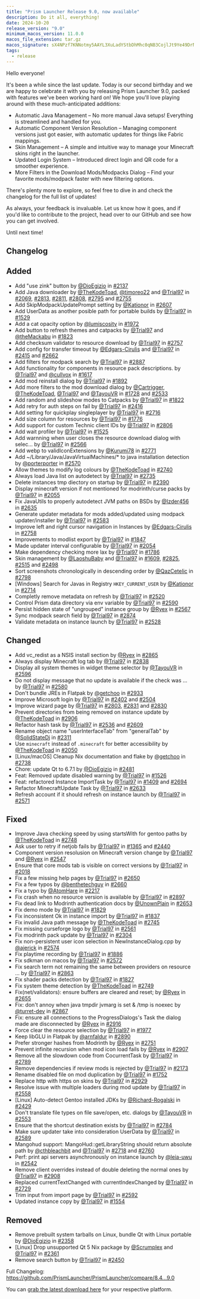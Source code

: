 ```yaml
---
title: "Prism Launcher Release 9.0, now available"
description: Do it all, everything!
date: 2024-10-20
release_version: "9.0"
minimum_macos_version: 11.0.0
macos_file_extension: tar.gz
macos_signature: sX4NPzf7KNNotmy5AAYL3XuLadYStbDhMhc0qNB3CojlJt9Ye49DrNzXCBQ1zSwS22NGoJkt8vNRnOLuJFwlDg==
tags:
  - release
---
```


Hello everyone!

It's been a while since the last update. Today is our second birthday and we are happy to celebrate it with you by releasing Prism Launcher 9.0, packed with features we've been working hard on! We hope you'll love playing around with these much-anticipated additions:

- Automatic Java Management – No more manual Java setups! Everything is streamlined and handled for you.
- Automatic Component Version Resolution – Managing component versions just got easier, with automatic updates for things like Fabric mappings.
- Skin Management – A simple and intuitive way to manage your Minecraft skins right in the launcher.
- Updated Login System – Introduced direct login and QR code for a smoother experience.
- More Filters in the Download Mods/Modpacks Dialog – Find your favorite mods/modpack faster with new filtering options.

There's plenty more to explore, so feel free to dive in and check the changelog for the full list of updates!

As always, your feedback is invaluable. Let us know how it goes, and if you'd like to contribute to the project, head over to our GitHub and see how you can get involved.

Until next time!

## Changelog

## Added

- Add "use zink" button by [@DioEgizio](https://github.com/DioEgizio) in [#2137](https://github.com/PrismLauncher/PrismLauncher/pull/2137)
- Add Java downloader by [@TheKodeToad](https://github.com/TheKodeToad), [@timoreo22](https://github.com/timoreo22) and [@Trial97](https://github.com/Trial97) in [#2069](https://github.com/PrismLauncher/PrismLauncher/pull/2069), [#2813](https://github.com/PrismLauncher/PrismLauncher/pull/2813), [#2811](https://github.com/PrismLauncher/PrismLauncher/pull/2811), [#2808](https://github.com/PrismLauncher/PrismLauncher/pull/2808), [#2795](https://github.com/PrismLauncher/PrismLauncher/pull/2795) and [#2755](https://github.com/PrismLauncher/PrismLauncher/pull/2755)
- Add SkipModpackUpdatePrompt setting by [@Kationor](https://github.com/Kationor) in [#2607](https://github.com/PrismLauncher/PrismLauncher/pull/2607)
- Add UserData as another posible path for portable builds by [@Trial97](https://github.com/Trial97) in [#1529](https://github.com/PrismLauncher/PrismLauncher/pull/1529)
- Add a cat opacity option by [@lumiscosity](https://github.com/lumiscosity) in [#1972](https://github.com/PrismLauncher/PrismLauncher/pull/1972)
- Add button to refresh themes and catpacks by [@Trial97](https://github.com/Trial97) and [@theMackabu](https://github.com/theMackabu) in [#1823](https://github.com/PrismLauncher/PrismLauncher/pull/1823)
- Add checksum validator to resource download by [@Trial97](https://github.com/Trial97) in [#2757](https://github.com/PrismLauncher/PrismLauncher/pull/2757)
- Add config for transfer timeout by [@Edgars-Cirulis](https://github.com/Edgars-Cirulis) and [@Trial97](https://github.com/Trial97) in [#2415](https://github.com/PrismLauncher/PrismLauncher/pull/2415) and [#2662](https://github.com/PrismLauncher/PrismLauncher/pull/2662)
- Add filters for modpack search by [@Trial97](https://github.com/Trial97) in [#2887](https://github.com/PrismLauncher/PrismLauncher/pull/2887)
- Add functionality for components in resource pack descriptions. by [@Trial97](https://github.com/Trial97) and [@cullvox](https://github.com/cullvox) in [#1617](https://github.com/PrismLauncher/PrismLauncher/pull/1617)
- Add mod reinstall dialog by [@Trial97](https://github.com/Trial97) in [#1892](https://github.com/PrismLauncher/PrismLauncher/pull/1892)
- Add more filters to the mod download dialog by [@Cartrigger](https://github.com/Cartrigger), [@TheKodeToad](https://github.com/TheKodeToad), [@Trial97](https://github.com/Trial97) and [@TayouVR](https://github.com/TayouVR) in [#1728](https://github.com/PrismLauncher/PrismLauncher/pull/1728) and [#2533](https://github.com/PrismLauncher/PrismLauncher/pull/2533)
- Add random and slideshow modes to Catpacks by [@Trial97](https://github.com/Trial97) in [#1822](https://github.com/PrismLauncher/PrismLauncher/pull/1822)
- Add retry for auth steps on fail by [@Trial97](https://github.com/Trial97) in [#2416](https://github.com/PrismLauncher/PrismLauncher/pull/2416)
- Add setting for quickplay singleplayer by [@Trial97](https://github.com/Trial97) in [#2716](https://github.com/PrismLauncher/PrismLauncher/pull/2716)
- Add size column for resources by [@Trial97](https://github.com/Trial97) in [#1776](https://github.com/PrismLauncher/PrismLauncher/pull/1776)
- Add support for custom Technic client IDs by [@Trial97](https://github.com/Trial97) in [#2806](https://github.com/PrismLauncher/PrismLauncher/pull/2806)
- Add wait profiler by [@Trial97](https://github.com/Trial97) in [#1525](https://github.com/PrismLauncher/PrismLauncher/pull/1525)
- Add warnning when user closes the resource download dialog with selec… by [@Trial97](https://github.com/Trial97) in [#2566](https://github.com/PrismLauncher/PrismLauncher/pull/2566)
- Add webp to validIconExtensions by [@Kurumi78](https://github.com/Kurumi78) in [#2771](https://github.com/PrismLauncher/PrismLauncher/pull/2771)
- Add ~/Library/Java/JavaVirtualMachines/* to java installation detection by [@porterporter](https://github.com/porterporter) in [#2570](https://github.com/PrismLauncher/PrismLauncher/pull/2570)
- Allow themes to modify log colours by [@TheKodeToad](https://github.com/TheKodeToad) in [#2740](https://github.com/PrismLauncher/PrismLauncher/pull/2740)
- Always load Java list on autodetect by [@Trial97](https://github.com/Trial97) in [#2735](https://github.com/PrismLauncher/PrismLauncher/pull/2735)
- Delete instances tmp diectory on startup by [@Trial97](https://github.com/Trial97) in [#2390](https://github.com/PrismLauncher/PrismLauncher/pull/2390)
- Display minecraft version if not mentioned for modrinth/curse packs by [@Trial97](https://github.com/Trial97) in [#2055](https://github.com/PrismLauncher/PrismLauncher/pull/2055)
- Fix JavaUtils to properly autodetect JVM paths on BSDs by [@Izder456](https://github.com/Izder456) in [#2635](https://github.com/PrismLauncher/PrismLauncher/pull/2635)
- Generate updater metadata for mods added/updated using modpack updater/installer by [@Trial97](https://github.com/Trial97) in [#2583](https://github.com/PrismLauncher/PrismLauncher/pull/2583)
- Improve left and right cursor navigation in Instances by [@Edgars-Cirulis](https://github.com/Edgars-Cirulis) in [#2758](https://github.com/PrismLauncher/PrismLauncher/pull/2758)
- Improvements to modlist export by [@Trial97](https://github.com/Trial97) in [#1847](https://github.com/PrismLauncher/PrismLauncher/pull/1847)
- Made updater interval configurable by [@Trial97](https://github.com/Trial97) in [#2054](https://github.com/PrismLauncher/PrismLauncher/pull/2054)
- Make dependency checking more lax by [@Trial97](https://github.com/Trial97) in [#1786](https://github.com/PrismLauncher/PrismLauncher/pull/1786)
- Skin management by [@LaoshuBaby](https://github.com/LaoshuBaby) and [@Trial97](https://github.com/Trial97) in [#1609](https://github.com/PrismLauncher/PrismLauncher/pull/1609), [#2825](https://github.com/PrismLauncher/PrismLauncher/pull/2825), [#2515](https://github.com/PrismLauncher/PrismLauncher/pull/2515) and [#2498](https://github.com/PrismLauncher/PrismLauncher/pull/2498)
- Sort screenshots chronologically in descending order by [@QazCetelic](https://github.com/QazCetelic) in [#2798](https://github.com/PrismLauncher/PrismLauncher/pull/2798)
- [Windows] Search for Javas in Registry `HKEY_CURRENT_USER` by [@Kationor](https://github.com/Kationor) in [#2714](https://github.com/PrismLauncher/PrismLauncher/pull/2714)
- Completly remove metadata on refresh by [@Trial97](https://github.com/Trial97) in [#2520](https://github.com/PrismLauncher/PrismLauncher/pull/2520)
- Control Prism data directory via env variable by [@Trial97](https://github.com/Trial97) in [#2590](https://github.com/PrismLauncher/PrismLauncher/pull/2590)
- Persist hidden state of "ungrouped" instance group by [@Ryex](https://github.com/Ryex) in [#2567](https://github.com/PrismLauncher/PrismLauncher/pull/2567)
- Sync modpack search field by [@Trial97](https://github.com/Trial97) in [#2874](https://github.com/PrismLauncher/PrismLauncher/pull/2874)
- Validate metadata on instance launch  by [@Trial97](https://github.com/Trial97) in [#2528](https://github.com/PrismLauncher/PrismLauncher/pull/2528)

## Changed

- Add vc_redist as a NSIS install section by [@Ryex](https://github.com/Ryex) in [#2865](https://github.com/PrismLauncher/PrismLauncher/pull/2865)
- Always display Minecraft log tab by [@Trial97](https://github.com/Trial97) in [#2838](https://github.com/PrismLauncher/PrismLauncher/pull/2838)
- Display all system themes in widget theme selector by [@TayouVR](https://github.com/TayouVR) in [#2596](https://github.com/PrismLauncher/PrismLauncher/pull/2596)
- Do not display message that no update is available if the check was … by [@Trial97](https://github.com/Trial97) in [#2580](https://github.com/PrismLauncher/PrismLauncher/pull/2580)
- Don't bundle JREs in Flatpak by [@getchoo](https://github.com/getchoo) in [#2933](https://github.com/PrismLauncher/PrismLauncher/pull/2933)
- Improve Microsoft login by [@Trial97](https://github.com/Trial97) in [#2402](https://github.com/PrismLauncher/PrismLauncher/pull/2402) and [#2504](https://github.com/PrismLauncher/PrismLauncher/pull/2504)
- Improve wizard page by [@Trial97](https://github.com/Trial97) in [#2803](https://github.com/PrismLauncher/PrismLauncher/pull/2803), [#2831](https://github.com/PrismLauncher/PrismLauncher/pull/2831) and [#2830](https://github.com/PrismLauncher/PrismLauncher/pull/2830)
- Prevent directories from being removed on instance update by [@TheKodeToad](https://github.com/TheKodeToad) in [#2906](https://github.com/PrismLauncher/PrismLauncher/pull/2906)
- Refactor hash task by [@Trial97](https://github.com/Trial97) in [#2536](https://github.com/PrismLauncher/PrismLauncher/pull/2536) and [#2609](https://github.com/PrismLauncher/PrismLauncher/pull/2609)
- Rename object name "userInterfaceTab" from "generalTab" by [@SolidStateDj](https://github.com/SolidStateDj) in [#2311](https://github.com/PrismLauncher/PrismLauncher/pull/2311)
- Use `minecraft` instead of `.minecraft` for better accessibility by [@TheKodeToad](https://github.com/TheKodeToad) in [#2050](https://github.com/PrismLauncher/PrismLauncher/pull/2050)
- [Linux/macOS] Cleanup Nix documentation and flake by [@getchoo](https://github.com/getchoo) in [#2738](https://github.com/PrismLauncher/PrismLauncher/pull/2738)
- Chore: update Qt to 6.7.1 by [@DioEgizio](https://github.com/DioEgizio) in [#2481](https://github.com/PrismLauncher/PrismLauncher/pull/2481)
- Feat: Removed update disabled warning by [@Trial97](https://github.com/Trial97) in [#1526](https://github.com/PrismLauncher/PrismLauncher/pull/1526)
- Feat: refactored Instance ImportTask by [@Trial97](https://github.com/Trial97) in [#1409](https://github.com/PrismLauncher/PrismLauncher/pull/1409) and [#2694](https://github.com/PrismLauncher/PrismLauncher/pull/2694)
- Refactor MinecraftUpdate Task by [@Trial97](https://github.com/Trial97) in [#2633](https://github.com/PrismLauncher/PrismLauncher/pull/2633)
- Refresh account if it should refresh on instance launch by [@Trial97](https://github.com/Trial97) in [#2571](https://github.com/PrismLauncher/PrismLauncher/pull/2571)

## Fixed

- Improve Java checking speed by using startsWith for gentoo paths by [@TheKodeToad](https://github.com/TheKodeToad) in [#2748](https://github.com/PrismLauncher/PrismLauncher/pull/2748)
- Ask user to retry if netjob fails by [@Trial97](https://github.com/Trial97) in [#1365](https://github.com/PrismLauncher/PrismLauncher/pull/1365) and [#2440](https://github.com/PrismLauncher/PrismLauncher/pull/2440)
- Component version resolusion on Minecraft version change by [@Trial97](https://github.com/Trial97) and [@Ryex](https://github.com/Ryex) in [#2547](https://github.com/PrismLauncher/PrismLauncher/pull/2547)
- Ensure that core mods tab is visible on correct versions by [@Trial97](https://github.com/Trial97) in [#2018](https://github.com/PrismLauncher/PrismLauncher/pull/2018)
- Fix a few missing help pages by [@Trial97](https://github.com/Trial97) in [#2650](https://github.com/PrismLauncher/PrismLauncher/pull/2650)
- Fix a few typos by [@benthetechguy](https://github.com/benthetechguy) in [#2660](https://github.com/PrismLauncher/PrismLauncher/pull/2660)
- Fix a typo by [@AtomHare](https://github.com/AtomHare) in [#2217](https://github.com/PrismLauncher/PrismLauncher/pull/2217)
- Fix crash when no resource version is available by [@Trial97](https://github.com/Trial97) in [#2897](https://github.com/PrismLauncher/PrismLauncher/pull/2897)
- Fix dead link to Modrinth authentication docs by [@UnownPlain](https://github.com/UnownPlain) in [#2653](https://github.com/PrismLauncher/PrismLauncher/pull/2653)
- Fix demo mode by [@Trial97](https://github.com/Trial97) in [#1829](https://github.com/PrismLauncher/PrismLauncher/pull/1829)
- Fix inconsistent Ok in instance import by [@Trial97](https://github.com/Trial97) in [#1837](https://github.com/PrismLauncher/PrismLauncher/pull/1837)
- Fix invalid Java path message by [@TheKodeToad](https://github.com/TheKodeToad) in [#2745](https://github.com/PrismLauncher/PrismLauncher/pull/2745)
- Fix missing curseforge logo by [@Trial97](https://github.com/Trial97) in [#2561](https://github.com/PrismLauncher/PrismLauncher/pull/2561)
- Fix modrinth pack update by [@Trial97](https://github.com/Trial97) in [#2304](https://github.com/PrismLauncher/PrismLauncher/pull/2304)
- Fix non-persistent user icon selection in NewInstanceDialog.cpp by [@ajerick](https://github.com/ajerick) in [#2574](https://github.com/PrismLauncher/PrismLauncher/pull/2574)
- Fix playtime recording by [@Trial97](https://github.com/Trial97) in [#1886](https://github.com/PrismLauncher/PrismLauncher/pull/1886)
- Fix sdkman on macos by [@Trial97](https://github.com/Trial97) in [#2572](https://github.com/PrismLauncher/PrismLauncher/pull/2572)
- Fix search term not remaining the same between providers on resource … by [@Trial97](https://github.com/Trial97) in [#2863](https://github.com/PrismLauncher/PrismLauncher/pull/2863)
- Fix shader packs detection by [@Trial97](https://github.com/Trial97) in [#1827](https://github.com/PrismLauncher/PrismLauncher/pull/1827)
- Fix system theme detection by [@TheKodeToad](https://github.com/TheKodeToad) in [#2749](https://github.com/PrismLauncher/PrismLauncher/pull/2749)
- Fix(net/validators): ensure buffers are cleared and reset; by [@Ryex](https://github.com/Ryex) in [#2655](https://github.com/PrismLauncher/PrismLauncher/pull/2655)
- Fix: don't annoy when java tmpdir jvmarg is set & /tmp is noexec by [@turret-dev](https://github.com/turret-dev) in [#2867](https://github.com/PrismLauncher/PrismLauncher/pull/2867)
- Fix: ensure all connections to the ProgressDialogs's Task the dialog made are disconnected by [@Ryex](https://github.com/Ryex) in [#2916](https://github.com/PrismLauncher/PrismLauncher/pull/2916)
- Force clear the resource selection by [@Trial97](https://github.com/Trial97) in [#1977](https://github.com/PrismLauncher/PrismLauncher/pull/1977)
- Keep libGLU in Flatpak by [@arnfaldur](https://github.com/arnfaldur) in [#2890](https://github.com/PrismLauncher/PrismLauncher/pull/2890)
- Prefer stronger hashes from Modrinth by [@Ryex](https://github.com/Ryex) in [#2751](https://github.com/PrismLauncher/PrismLauncher/pull/2751)
- Prevent infinite recursion when mod icon load fails by [@Ryex](https://github.com/Ryex) in [#2907](https://github.com/PrismLauncher/PrismLauncher/pull/2907)
- Remove all the slowdown code from CocurrentTask by [@Trial97](https://github.com/Trial97) in [#2789](https://github.com/PrismLauncher/PrismLauncher/pull/2789)
- Remove dependencies if review mods is rejected by [@Trial97](https://github.com/Trial97) in [#2173](https://github.com/PrismLauncher/PrismLauncher/pull/2173)
- Rename disabled file on mod duplication by [@Trial97](https://github.com/Trial97) in [#1752](https://github.com/PrismLauncher/PrismLauncher/pull/1752)
- Replace http with https on skins by [@Trial97](https://github.com/Trial97) in [#2929](https://github.com/PrismLauncher/PrismLauncher/pull/2929)
- Resolve issue with multiple loaders during mod update by [@Trial97](https://github.com/Trial97) in [#2558](https://github.com/PrismLauncher/PrismLauncher/pull/2558)
- [Linux] Auto-detect Gentoo installed JDKs by [@Richard-Rogalski](https://github.com/Richard-Rogalski) in [#2429](https://github.com/PrismLauncher/PrismLauncher/pull/2429)
- Don't translate file types on file save/open, etc. dialogs by [@TayouVR](https://github.com/TayouVR) in [#2553](https://github.com/PrismLauncher/PrismLauncher/pull/2553)
- Ensure that the shortcut destination exists by [@Trial97](https://github.com/Trial97) in [#2784](https://github.com/PrismLauncher/PrismLauncher/pull/2784)
- Make sure updater take into consideration UserData by [@Trial97](https://github.com/Trial97) in [#2589](https://github.com/PrismLauncher/PrismLauncher/pull/2589)
- Mangohud support: MangoHud::getLibraryString should return absolute path by [@cthbleachbit](https://github.com/cthbleachbit) and [@Trial97](https://github.com/Trial97) in [#2718](https://github.com/PrismLauncher/PrismLauncher/pull/2718) and [#2760](https://github.com/PrismLauncher/PrismLauncher/pull/2760)
- Perf: print api servers asynchronously on instance launch by [@leia-uwu](https://github.com/leia-uwu) in [#2542](https://github.com/PrismLauncher/PrismLauncher/pull/2542)
- Remove client overrides instead of double deleting the normal ones by [@Trial97](https://github.com/Trial97) in [#2908](https://github.com/PrismLauncher/PrismLauncher/pull/2908)
- Replaced currentTextChanged with currentIndexChanged by [@Trial97](https://github.com/Trial97) in [#2729](https://github.com/PrismLauncher/PrismLauncher/pull/2729)
- Trim input from import page by [@Trial97](https://github.com/Trial97) in [#2592](https://github.com/PrismLauncher/PrismLauncher/pull/2592)
- Updated instance copy by [@Trial97](https://github.com/Trial97) in [#1554](https://github.com/PrismLauncher/PrismLauncher/pull/1554)

## Removed

- Remove prebuilt system tarballs on Linux, bundle Qt with Linux portable by [@DioEgizio](https://github.com/DioEgizio) in [#2358](https://github.com/PrismLauncher/PrismLauncher/pull/2358)
- [Linux] Drop unsupported Qt 5 Nix package by [@Scrumplex](https://github.com/Scrumplex) and [@Trial97](https://github.com/Trial97) in [#2361](https://github.com/PrismLauncher/PrismLauncher/pull/2361)
- Remove search button by [@Trial97](https://github.com/Trial97) in [#2450](https://github.com/PrismLauncher/PrismLauncher/pull/2450)

Full Changelog: <https://github.com/PrismLauncher/PrismLauncher/compare/8.4...9.0>

You can [grab the latest download here](https://prismlauncher.org/download/) for your respective platform.
